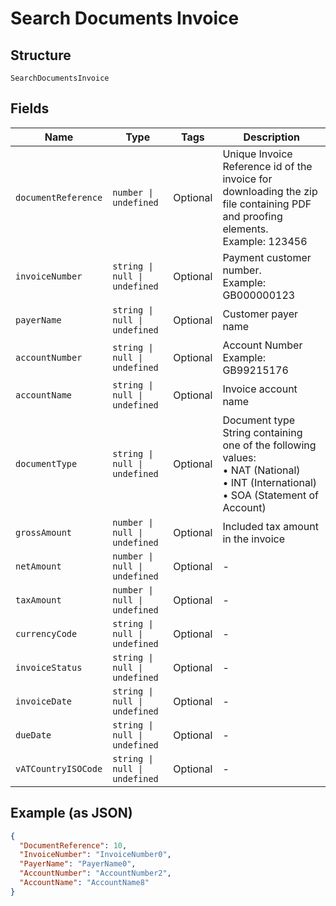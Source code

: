 
# Search Documents Invoice

## Structure

`SearchDocumentsInvoice`

## Fields

| Name | Type | Tags | Description |
|  --- | --- | --- | --- |
| `documentReference` | `number \| undefined` | Optional | Unique Invoice Reference id of the invoice for downloading the zip file containing PDF and proofing elements.<br>Example: 123456 |
| `invoiceNumber` | `string \| null \| undefined` | Optional | Payment customer number.<br>Example: GB000000123 |
| `payerName` | `string \| null \| undefined` | Optional | Customer payer name |
| `accountNumber` | `string \| null \| undefined` | Optional | Account Number<br>Example: GB99215176 |
| `accountName` | `string \| null \| undefined` | Optional | Invoice account name |
| `documentType` | `string \| null \| undefined` | Optional | Document type<br>String containing one of the following values:<br>•	NAT (National)<br>•	INT (International)<br>•	SOA (Statement of Account) |
| `grossAmount` | `number \| null \| undefined` | Optional | Included tax amount in the invoice |
| `netAmount` | `number \| null \| undefined` | Optional | - |
| `taxAmount` | `number \| null \| undefined` | Optional | - |
| `currencyCode` | `string \| null \| undefined` | Optional | - |
| `invoiceStatus` | `string \| null \| undefined` | Optional | - |
| `invoiceDate` | `string \| null \| undefined` | Optional | - |
| `dueDate` | `string \| null \| undefined` | Optional | - |
| `vATCountryISOCode` | `string \| null \| undefined` | Optional | - |

## Example (as JSON)

```json
{
  "DocumentReference": 10,
  "InvoiceNumber": "InvoiceNumber0",
  "PayerName": "PayerName0",
  "AccountNumber": "AccountNumber2",
  "AccountName": "AccountName8"
}
```

